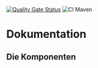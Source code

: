 [![Quality Gate Status](https://sonarcloud.io/api/project_badges/measure?project=eineOrganisation_guessingAverage&metric=alert_status)](https://sonarcloud.io/summary/new_code?id=eineOrganisation_guessingAverage)
![CI Maven](https://github.com/eineOrganisation/guessingAverage/actions/workflows/maven.yml/badge.svg)

# Dokumentation

## Die Komponenten
